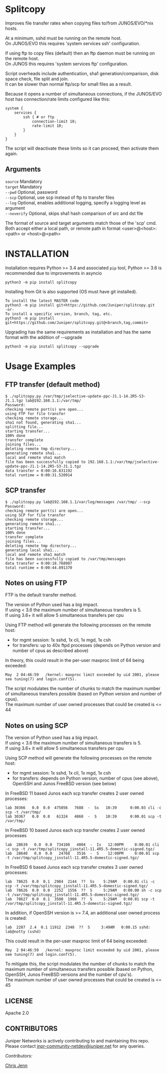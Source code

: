 # Splitcopy

Improves file transfer rates when copying files to/from JUNOS/EVO/\*nix hosts.
  
At a minimum, sshd must be running on the remote host.  
On JUNOS/EVO this requires 'system services ssh' configuration.  

If using ftp to copy files (default) then an ftp daemon must be running on the remote host.   
On JUNOS this requires 'system services ftp' configuration.  

Script overheads include authentication, sha1 generation/comparison, disk space check, file split and join.  
It can be slower than normal ftp/scp for small files as a result.

Because it opens a number of simultaneous connections,
if the JUNOS/EVO host has connection/rate limits configured like this:

```
system {
    services {
        ssh { # or ftp
            connection-limit 10;
            rate-limit 10;
        }
    }
}
```

The script will deactivate these limits so it can proceed, then activate them again.  

## Arguments 

`source`     Mandatory  
`target`     Mandatory  
`--pwd`      Optional, password  
`--scp`      Optional, use scp instead of ftp to transfer files  
`--log`      Optional, enables additional logging, specify a logging level as argument  
`--noverify` Optional, skips sha1 hash comparison of src and dst file  

The format of source and target arguments match those of the 'scp' cmd.  
Both accept either a local path, or remote path in format \<user>@\<host>:\<path> or \<host>@\<path>  

# INSTALLATION

Installation requires Python >= 3.4 and associated `pip` tool, Python >= 3.6 is recommended due to improvements in asyncio  

    python3 -m pip install splitcopy

Installing from Git is also supported (OS must have git installed).

    To install the latest MASTER code
    python3 -m pip install git+https://github.com/Juniper/splitcopy.git
    -or-
    To install a specific version, branch, tag, etc.
    python3 -m pip install git+https://github.com/Juniper/splitcopy.git@<branch,tag,commit>

Upgrading has the same requirements as installation and has the same format with the addition of --upgrade

    python3 -m pip install splitcopy --upgrade


# Usage Examples 
## FTP transfer (default method)

```
$ ./splitcopy.py /var/tmp/jselective-update-ppc-J1.1-14.2R5-S3-J1.1.tgz lab@192.168.1.1:/var/tmp/
Password:
checking remote port(s) are open...
using FTP for file transfer
checking remote storage...
sha1 not found, generating sha1...
splitting file...
starting transfer...
100% done
transfer complete
joining files...
deleting remote tmp directory...
generating remote sha1...
local and remote sha1 match
file has been successfully copied to 192.168.1.1:/var/tmp/jselective-update-ppc-J1.1-14.2R5-S3-J1.1.tgz
data transfer = 0:00:16.831192
total runtime = 0:00:31.520914
```

## SCP transfer

```
$ ./splitcopy.py lab@192.168.1.1/var/log/messages /var/tmp/ --scp  
Password:
checking remote port(s) are open...
using SCP for file transfer
checking remote storage...
generating remote sha1...
starting transfer...
100% done
transfer complete
joining files...
deleting remote tmp directory...
generating local sha1...
local and remote sha1 match
file has been successfully copied to /var/tmp/messages
data transfer = 0:00:18.768987
total runtime = 0:00:44.891370
```

## Notes on using FTP

FTP is the default transfer method.  

The version of Python used has a big impact.  
If using < 3.6 the maximum number of simultaneous transfers is 5.  
If using 3.6+ it will allow 5 simultaneous transfers per cpu   

Using FTP method will generate the following processes on the remote host:
- for mgmt session: 1x sshd, 1x cli, 1x mgd, 1x csh
- for transfers: up to 40x ftpd processes (depends on Python version and number of cpus as described above)

In theory, this could result in the per-user maxproc limit of 64 being exceeded:
```
May  2 04:46:59   /kernel: maxproc limit exceeded by uid 2001, please see tuning(7) and login.conf(5).
```
The script modulates the number of chunks to match the maximum number of simultaneous transfers possible (based on Python version and number of cpus).   
The maximum number of user owned processes that could be created is <= 44

## Notes on using SCP

The version of Python used has a big impact.  
If using < 3.6 the maximum number of simultaneous transfers is 5.  
If using 3.6+ it will allow 5 simultaneous transfers per cpu 

Using SCP method will generate the following processes on the remote host:
- for mgmt session: 1x sshd, 1x cli, 1x mgd, 1x csh
- for transfers:  depends on Python version, number of cpus (see above), OpenSSH and Junos FreeBSD version (see below)

In FreeBSD 11 based Junos each scp transfer creates 2 user owned processes: 
```
lab 30366   0.0  0.0  475056   7688  -  Ss   10:39      0:00.03 cli -c scp -t /var/tmp/
lab 30367   0.0  0.0   61324   4860  -  S    10:39      0:00.01 scp -t /var/tmp/
```
In FreeBSD 10 based Junos each scp transfer creates 2 user owned processes
```
lab  28639   0.0  0.0  734108   4004  -  Is   12:00PM     0:00.01 cli -c scp -t /var/tmp/splitcopy_jinstall-11.4R5.5-domestic-signed.tgz/
lab  28640   0.0  0.0   24768   3516  -  S    12:00PM     0:00.01 scp -t /var/tmp/splitcopy_jinstall-11.4R5.5-domestic-signed.tgz/
```
In FreeBSD 6 based Junos each scp transfer creates 3 user owned processes: 
```
lab  78625  0.0  0.1  2984  2144  ??  Ss    5:29AM   0:00.01 cli -c scp -t /var/tmp/splitcopy_jinstall-11.4R5.5-domestic-signed.tgz/  
lab  78626  0.0  0.0  2252  1556  ??  S     5:29AM   0:00.00 sh -c scp -t /var/tmp/splitcopy_jinstall-11.4R5.5-domestic-signed.tgz/  
lab  78627  0.0  0.1  3500  1908  ??  S     5:29AM   0:00.01 scp -t /var/tmp/splitcopy_jinstall-11.4R5.5-domestic-signed.tgz/  
```
In addition, if OpenSSH version is >= 7.4, an additional user owned process is created:
```
lab  2287  2.4  0.1 11912  2348  ??  S     3:49AM   0:00.15 sshd: lab@notty (sshd)
```
This could result in the per-user maxproc limit of 64 being exceeded:
```
May  2 04:46:59   /kernel: maxproc limit exceeded by uid 2001, please see tuning(7) and login.conf(5).
```
To mitigate this, the script modulates the number of chunks to match the maximum number of simultaneous transfers possible (based on Python, OpenSSH, Junos FreeBSD versions and the number of cpu's).  
The maximum number of user owned processes that could be created is <= 45



## LICENSE

Apache 2.0

## CONTRIBUTORS

Juniper Networks is actively contributing to and maintaining this repo. Please contact jnpr-community-netdev@juniper.net for any queries.

*Contributors:*

[Chris Jenn](https://github.com/ipmonk)
